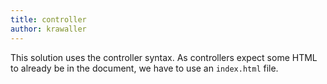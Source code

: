 ```yaml
---
title: controller
author: krawaller
---
```


This solution uses the controller syntax. As controllers expect some HTML to already be in the document, we have to use an `index.html` file.
